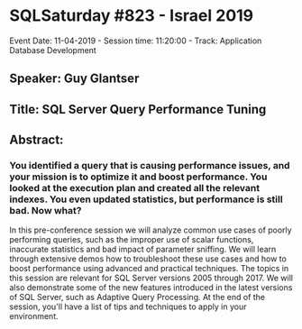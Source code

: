 # SQLSaturday #823 - Israel 2019
Event Date: 11-04-2019 - Session time: 11:20:00 - Track: Application  Database Development
## Speaker: Guy Glantser
## Title: SQL Server Query Performance Tuning
## Abstract:
### You identified a query that is causing performance issues, and your mission is to optimize it and boost performance. You looked at the execution plan and created all the relevant indexes. You even updated statistics, but performance is still bad. Now what?
In this pre-conference session we will analyze common use cases of poorly performing queries, such as the improper use of scalar functions, inaccurate statistics and bad impact of parameter sniffing. We will learn through extensive demos how to troubleshoot these use cases and how to boost performance using advanced and practical techniques.
The topics in this session are relevant for SQL Server versions 2005 through 2017. We will also demonstrate some of the new features introduced in the latest versions of SQL Server, such as Adaptive Query Processing. At the end of the session, you'll have a list of tips and techniques to apply in your environment.
